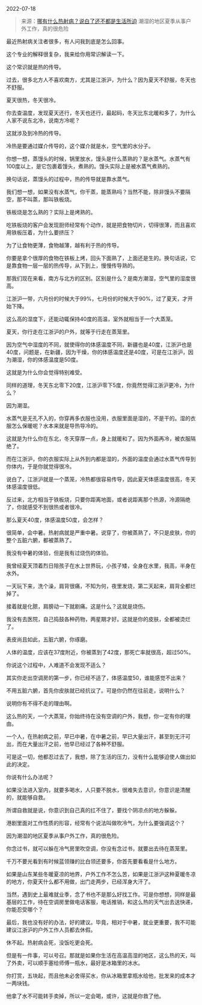 2022-07-18

> 来源：[哪有什么热射病？说白了还不都是生活所迫](http://mp.weixin.qq.com/s?__biz=MzU3NDc5Nzc0NQ==&mid=2247519019&idx=1&sn=3f8ef9f40f8089f8d692f352add93a30&chksm=fd2e29f5ca59a0e3fbbd4e797cc36769db55ffceb2afb48144e4a10d6d15d390bca9c6e02e65&scene=27#wechat_redirect)
> 潮湿的地区夏季从事户外工作，真的很危险

最近热射病关注者很多，有人问我到底是怎么回事。  

  

这个专业的解释很复杂，我来给你用常识解读一下。  

  

这个常识就是热的传导。

  

过去，很多北方人不喜欢南方，尤其是江浙沪，为什么？因为夏天不舒服，冬天也不舒服。

  

夏天很热，冬天很冷。

  

你去查温度，发现夏天还行，冬天也还行，最起码，冬天比东北暖和多了，为什么人家不说东北冷，说南方冷呢？  

  

这就涉及到冷热的传导。

  

冷热是要通过媒介传导的，这个媒介就是水，空气里的水分子。  

  

你想一想，蒸馒头的时候，锅里放水，馒头是什么蒸熟的？是水蒸气。水蒸气有100度以上，是它包裹着馒头，煮熟的。馒头实际上是被水蒸气煮熟的。  

  

换句话说，蒸馒头的过程中，热的传导就是靠水蒸气。  

  

我们想一想，如果没有水蒸气，你干蒸，能蒸熟吗？当然不能，除非馒头不要隔空，那不叫蒸，那叫铁板烧。  

  

铁板烧是怎么熟的？实际上是烤熟的。

  

吃铁板烧的客户会发现厨师经常有个动作，就是把食物切片，切得很薄，而且喜欢用铁板压着，为什么要挤压？  

  

为了让食物更薄，食物越薄，越有利于热的传导。

  

你要是拿个很厚的食物在铁板上烤，回头下面熟了，上面还是生的。换句话说，它是靠食物一层一层的热传导，从下到上，慢慢传导熟的。  

  

那我们现在来看，南方与北方的区别。区别是什么？是南方潮湿，空气里的湿度很高。  

  

江浙沪一带，六月份的时候大于99%，七月份的时候大于90%，过了夏天，才开始下降。

  

这么高的湿度下，还能动辄保持40度的高温，室外就相当于一个大蒸笼。  

  

夏天，你行走在江浙沪的户外，就等于行走在蒸笼里。  

  

因为空气中湿度的不同，就使得你的体感温度不同，新疆也是40度，江浙沪也是40度，问题是，在新疆，因为干燥，你的体感温度还是40度，可是在江浙沪，因为潮湿，你的体感温度是50度。  

  

这就是为什么你会觉得特别难受。  

  

同样的道理，冬天东北零下20度，江浙沪零下5度，你竟然觉得江浙沪更冷，为什么？

  

因为潮湿。  

  

水蒸气是无孔不入的，你穿再多衣服也没用，衣服里面是湿的，不是干的。湿的衣服怎么保暖呢？水本来就是导热导冷的。

  

这就是为什么你在东北，冬天穿厚一点，身上就暖和了。因为外面再冷，被衣服隔绝了。  

  

而在江浙沪，你的衣服实际上从外到内都是湿的，外面的温度会通过水蒸气传导到你体内，于是你就觉得很冷。  

  

说白了，江浙沪就是一个蒸笼，冷热都很容易传导，因此夏天体感温度很高，冬天体感温度很低。  

  

反过来，北方相当于铁板烧，只要你距离地面，或者说距离那个热源，冷源隔绝了，你就感受不到很热或者很冷。  

  

那么夏天40度，体感温度50度，会怎样？  

  

很简单，会中暑。热射病就是严重中暑。说穿了，你被蒸熟了，不只是皮肤，你的整个五脏六腑，都被蒸熟了。  

  

我没有中暑的体验，但是我有过烧伤的体验。

  

我曾经夏天顶着烈日陪孩子在水上世界玩，小孩子矮，全身在水里，我高，半身在水外。

  

一天玩下来，洗个澡，肩背很痛，不知为何，夜里发烧，第二天起来，肩背全都烂掉了。

  

接着就是化脓，肩膀动一下就剧痛。这是什么？这就是烧伤。  

  

我没有去医院，自己捣鼓各种药物，两星期才好。这就是你的皮肤，全都被烫烂了。  

  

表皮尚且如此，五脏六腑，你琢磨。  

  

人体的温度，应该在37度附近，你被蒸到了42度，那死亡率就很高，超过50%。

  

你说这个过程中，人难道不会发现不适么？  

  

其实你走出空调房的第一步，你已经不适了，体感温度50，谁能感觉不出来？  

  

不用五脏六腑，首先你皮肤就已经抗议了。可是你仍然在往前走，说明什么？  

  

说明你有不得不走的理由啊。

  

这么热的天，一个大蒸笼，你始终待在没有空调的户外，我想，你一定有你的理由。  

  

一个人，在热射病之前，早已中暑，在中暑之前，早已大量出汗，甚至到无汗可出，而在大量出汗之前，他早已经过了各种不舒服。

  

可是这一切，他都忍过去了，我想，除了生活的压力，没有什么能够迫使人做出如此的决定。  

  

你说有什么办法呢？  

  

如果没法进入室内，就要多喝水，人只要不脱水，很难失去意识，你意识是清醒的，就能够自救。  

  

所谓自救就是说，你意识到自己真的扛不住了，要找个阴凉点的地方躲躲。

  

港剧里面对工作性质的形容，经常有个说法叫做吹冷气，为什么要强调这个？  

  

因为潮湿的地区夏季从事户外工作，真的很危险。

  

你念过书，就可以躲在冷气房里吹空调，你没有念过书，就要出去待在蒸笼里。  

  

千万不要光看到有时候蓝领赚的比白领还要多，你首先要看看是什么地方。  

  

如果是山东某些冬暖夏凉的地界，户外工作不怎么苦，如果是江浙沪这种夏暖冬凉的地方，你夏天什么都不用做，出门走两步，已经浑身大汗了。

  

当然，遇到史上最难就业季，念了书也不是那么好找工作。可是你想想，同样是最基层的工作，待在空调房里做电话客服，电话推销，和这么热的天气出去送快递，你能忍受哪个？

  

最后，我也没有好的办法，好的建议。毕竟，相对于中暑，就业更重要，我不可能建议江浙沪的户外工作人员都去休假。

  

休不起。热射病会死，没饭吃更会死。

  

但是有一件事，可以号召。那就是如果你生活在高温高湿的地区，这么热的天，叫了外卖，可以顺手塞给师傅一瓶水，最好是冰箱里的冰水。

  

你打赏，五块起，而且他未必舍得买水，你从冰箱里拿瓶水给他，批发来的成本才一两块钱。

  

他拿了水不可能转手卖掉，所以一定会喝，或许，这就是你救了他。

